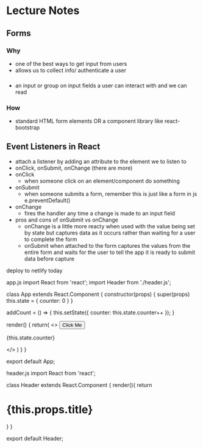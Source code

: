 # Lecture Notes

## Forms
### Why
- one of the best ways to get input from users
- allows us to collect info/ authenticate a user
### 
- an input or group on input fields a user can interact with and we can read
### How
- standard HTML form elements OR a component library like react-bootstrap

## Event Listeners in React
- attach a listener by adding an attribute to the element we to listen to
- onClick, onSubmit, onChange (there are more)
- onClick
  - when someone click on an element/component do something
- onSubmit
  - when someone submits a form, remember this is just like a form in js e.preventDefault()
- onChange
  - fires the handler any time a change is made to an input field
- pros and cons of onSubmit vs onChange
  - onChange is a little more reacty when used with the value being set by state but captures data as it occurs rather than waiting for a user to complete the form
  - onSubmit when attached to the form captures the values from the entire form and waits for the user to tell the app it is ready to submit data before capture














deploy to netlify today

app.js
import React from 'react';
import Header from './header.js';

class App extends React.Component {
  constructor(props) {
    super(props)
    this.state = {
      counter: 0
    }
  }

  addCount = () => {
    this.setState({ counter: this.state.counter++ });
  }

  render() {
    return(
      <>
      <button onClick={this.addCount}>Click Me</button>
      <p>{this.state.counter}</p>
      </>
    )
  }
}

export default App;



header.js
import React from 'react';

class Header extends React.Component {
  render(){
    return <h1>{this.props.title}</h1>
  }
}

export default Header;


